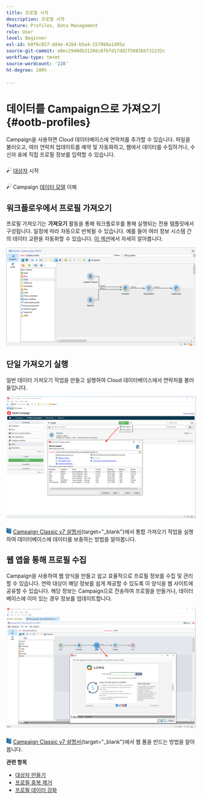 ```yaml
---
title: 프로필 시작
description: 프로필 시작
feature: Profiles, Data Management
role: User
level: Beginner
exl-id: b0f8c057-dd4e-4284-b5a4-157986a1d95a
source-git-commit: e0ec2940db3120dc8fbfd17dd2f5083bbf31232c
workflow-type: tm+mt
source-wordcount: '228'
ht-degree: 100%

---
```


# 데이터를 Campaign으로 가져오기 {#ootb-profiles}

Campaign을 사용하면 Cloud 데이터베이스에 연락처를 추가할 수 있습니다. 파일을 불러오고, 여러 연락처 업데이트를 예약 및 자동화하고, 웹에서 데이터를 수집하거나, 수신자 표에 직접 프로필 정보를 입력할 수 있습니다.

![](../assets/do-not-localize/glass.png) [대상자](audiences.md) 시작

![](../assets/do-not-localize/glass.png) Campaign [데이터 모델](../dev/datamodel.md) 이해

## 워크플로우에서 프로필 가져오기

프로필 가져오기는 **가져오기** 활동을 통해 워크플로우를 통해 실행되는 전용 템플릿에서 구성됩니다. 일정에 따라 자동으로 반복될 수 있습니다. 예를 들어 여러 정보 시스템 간의 데이터 교환을 자동화할 수 있습니다. [이 섹션](../../automation/workflow/recurring-import-workflow.md)에서 자세히 알아봅니다.

![](assets/import-wf.png)


## 단일 가져오기 실행

일반 데이터 가져오기 작업을 만들고 실행하여 Cloud 데이터베이스에서 연락처를 불러들입니다.

![](assets/new-import.png)

![](../assets/do-not-localize/book.png) [Campaign Classic v7 설명서](https://experienceleague.adobe.com/docs/campaign-classic/using/getting-started/importing-and-exporting-data/generic-imports-exports/about-generic-imports-exports.html?lang=ko){target="_blank"}에서 통합 가져오기 작업을 실행하여 데이터베이스에 데이터를 보충하는 방법을 알아봅니다.

## 웹 앱을 통해 프로필 수집

Campaign을 사용하여 웹 양식을 만들고 쉽고 효율적으로 프로필 정보를 수집 및 관리할 수 있습니다. 연락 대상이 해당 정보를 쉽게 제공할 수 있도록 이 양식을 웹 사이트에 공유할 수 있습니다. 해당 정보는 Campaign으로 전송하여 프로필을 만들거나, 데이터베이스에 이미 있는 경우 정보를 업데이트합니다.

![](assets/web-form-page.png)

![](../assets/do-not-localize/book.png) [Campaign Classic v7 설명서](https://experienceleague.adobe.com/docs/campaign-classic/using/designing-content/web-forms/about-web-forms.html?lang=ko){target="_blank"}에서 웹 폼을 만드는 방법을 알아봅니다.

**관련 항목**

* [대상자 만들기](audiences.md)
* [프로필 중복 제거](../../automation/workflow/deduplication-merge.md)
* [프로필 데이터 강화](../../automation/workflow/enrich-data.md)

